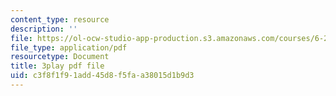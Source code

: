 ```yaml
---
content_type: resource
description: ''
file: https://ol-ocw-studio-app-production.s3.amazonaws.com/courses/6-262-discrete-stochastic-processes-spring-2011/c3f8f1f91add45d8f5faa38015d1b9d3_fY7NgCWCWoQ.pdf
file_type: application/pdf
resourcetype: Document
title: 3play pdf file
uid: c3f8f1f9-1add-45d8-f5fa-a38015d1b9d3
---
```

